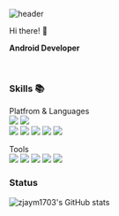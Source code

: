 
![header](https://capsule-render.vercel.app/api?type=waving&color=gradient&height=150&section=header&text=&fontAlign=70)

Hi there! 👋

**Android Developer**

<br>

### Skills 📚

Platfrom & Languages<br>
<img src="https://img.shields.io/badge/Android-3DDC84?style=flat-square&logo=Android&logoColor=white"/> <img src="https://img.shields.io/badge/Node.js-339933?style=flat-square&logo=Node.js&logoColor=white"/></a> <br>
<img src="https://img.shields.io/badge/Kotlin-7F52FF?style=flat-square&logo=Kotlin&logoColor=white"/> <img src="https://img.shields.io/badge/Java-007396.svg?style=flat-square&logo=Java&logoColor=white"/> <img src="https://img.shields.io/badge/Javascript-ffb13b?style=flat-square&logo=javascript&logoColor=white"/> <img src="https://img.shields.io/badge/Python-3766AB?style=flat-square&logo=Python&logoColor=white"/> <img src="https://img.shields.io/badge/C-A8B9CC?style=flat-square&logo=C&logoColor=white"/>

Tools<br>
<img src="https://img.shields.io/badge/Firebase-FFCA28?style=flat-square&logo=Firebase&logoColor=black"/> <img src="https://img.shields.io/badge/Git-F05032?style=flat-square&logo=Git&logoColor=white"/> <img src="https://img.shields.io/badge/Express-000000?style=flat-square&logo=Express&logoColor=white"/> <img src="https://img.shields.io/badge/Mysql-4479A1?style=flat-square&logo=MySql&logoColor=white"/> <img src="https://img.shields.io/badge/AWS-232F3E?style=flat-square&logo=AmazonAWS&logoColor=white"/>

### Status
![zjaym1703's GitHub stats](https://github-readme-stats.vercel.app/api?username=zjaym1703&show_icons=true&theme=tokyonight)
